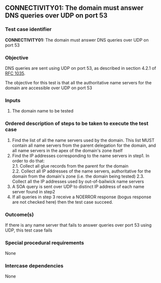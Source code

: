 ## CONNECTIVITY01: The domain must answer DNS queries over UDP on port 53

### Test case identifier

**CONNECTIVITY01:**  The domain must answer DNS queries over UDP on port 53

### Objective

DNS queries are sent using UDP on port 53, as described in section 4.2.1 of [RFC 1035](http://tools.ietf.org/html/rfc1035).

The objective for this test is that all the authoritative name servers for the domain are accessible over UDP on port 53

### Inputs

1. The domain name to be tested

### Ordered description of steps to be taken to execute the test case

1. Find the list of all the name servers used by the domain. This list MUST contain all name servers from the parent delegation for the domain, and all name servers in the apex of the domain's zone itself
2. Find the IP addresses corresponding to the name servers in step1. In order to do that: <br/>
2.1. Collect all glue records from the parent for the domain <br/>
2.2. Collect all IP addresses of the name servers, authoritative for the domain from the domain's zone (i.e. the domain being tested)
2.3. Collect all the IP addresses used by out-of-bailwick name servers
3. A SOA query is sent over UDP to distinct IP address of each name server found in step2
4. If all queries in step 3 receive a NOERROR response (bogus response are not checked here) then the test case succeed.

### Outcome(s)

If there is any name server that fails to answer queries over port 53 using UDP, this test case fails

### Special procedural requirements	

None

### Intercase dependencies

None
